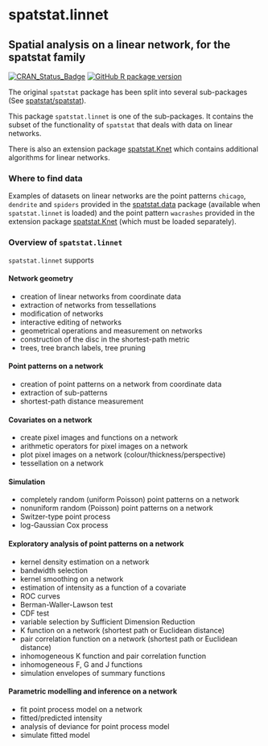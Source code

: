# spatstat.linnet

## Spatial analysis on a linear network, for the spatstat family

[![CRAN_Status_Badge](http://www.r-pkg.org/badges/version/spatstat.linnet)](http://CRAN.R-project.org/package=spatstat.linnet) 
[![GitHub R package version](https://img.shields.io/github/r-package/v/spatstat/spatstat.linnet)](https://github.com/spatstat/spatstat.linnet)

The original `spatstat` package has been split into several sub-packages
(See [spatstat/spatstat](https://github.com/spatstat/spatstat)).

This package `spatstat.linnet` is one of the sub-packages. 
It contains the subset of the functionality of `spatstat`
that deals with data on linear networks.

There is also an extension package
[spatstat.Knet](https://github.com/spatstat/spatstat.Knet)
which contains additional algorithms for linear networks.

### Where to find data

Examples of datasets on linear networks are
the point patterns `chicago`, `dendrite` and `spiders` provided in the
[spatstat.data](https://github.com/spatstat/spatstat.data)
package (available when `spatstat.linnet` is loaded)
and the point pattern `wacrashes` provided in the extension package
[spatstat.Knet](https://github.com/spatstat/spatstat.Knet)
(which must be loaded separately).

### Overview of `spatstat.linnet`

`spatstat.linnet` supports

#### Network geometry

- creation of linear networks from coordinate data
- extraction of networks from tessellations
- modification of networks 
- interactive editing of networks
- geometrical operations and measurement on networks
- construction of the disc in the shortest-path metric
- trees, tree branch labels, tree pruning

#### Point patterns on a network

- creation of point patterns on a network from coordinate data
- extraction of sub-patterns
- shortest-path distance measurement

#### Covariates on a network

- create pixel images and functions on a network
- arithmetic operators for pixel images on a network
- plot pixel images on a network (colour/thickness/perspective)
- tessellation on a network

#### Simulation

- completely random (uniform Poisson) point patterns on a network
- nonuniform random (Poisson) point patterns on a network
- Switzer-type point process
- log-Gaussian Cox process

#### Exploratory analysis of point patterns on a network

- kernel density estimation on a network
- bandwidth selection
- kernel smoothing on a network
- estimation of intensity as a function of a covariate
- ROC curves
- Berman-Waller-Lawson test
- CDF test
- variable selection by Sufficient Dimension Reduction
- K function on a network (shortest path or Euclidean distance)
- pair correlation function on a network (shortest path or Euclidean distance)
- inhomogeneous K function and pair correlation function
- inhomogeneous F, G and J functions
- simulation envelopes of summary functions

#### Parametric modelling and inference on a network

- fit point process model on a network
- fitted/predicted intensity
- analysis of deviance for point process model
- simulate fitted model




